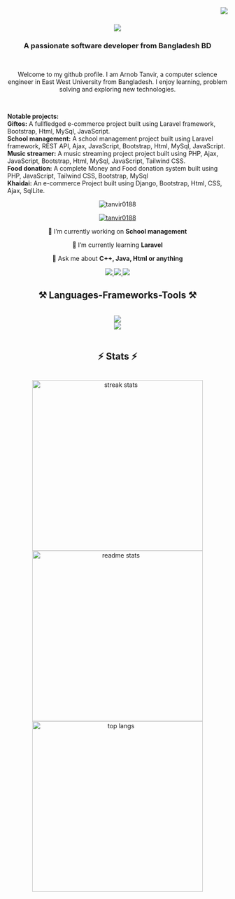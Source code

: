 <img align="right" src="https://visitor-badge.laobi.icu/badge?page_id=salesp07.salesp07" />

<h1 align="center">
    <img src="https://readme-typing-svg.herokuapp.com/?font=Righteous&size=35&center=true&vCenter=true&width=500&height=70&duration=4000&lines=Hi+There!+👋;+I'm+Arnob+Tanvir!;" />
</h1>

<h3 align="center">A passionate software developer from Bangladesh BD</h3>
</br>
<p align="center">Welcome to my github profile. I am Arnob Tanvir, a computer science engineer in East West University from Bangladesh. I enjoy learning, problem solving and exploring new technologies.</p>

<br/>

<p>
    <b>
        Notable projects: </br>
    </b>
    <b>Giftos:</b> A fullfledged e-commerce project built using Laravel framework, Bootstrap, Html, MySql, JavaScript.</br>
    <b>School management:</b> A school management project built using Laravel framework, REST API, Ajax, JavaScript, Bootstrap, Html, MySql, JavaScript.</br>
    <b>Music streamer:</b> A music streaming project project built using PHP, Ajax, JavaScript, Bootstrap, Html, MySql, JavaScript, Tailwind CSS.</br>
    <b>Food donation:</b> A complete Money and Food donation system built using PHP, JavaScript, Tailwind CSS, Bootstrap, MySql</br>
    <b>Khaidai:</b> An e-commerce Project built using Django, Bootstrap, Html, CSS, Ajax, SqlLite.</br>
</p>

<p align="center"> <img src="https://komarev.com/ghpvc/?username=tanvir0188&label=Profile%20views&color=0e75b6&style=flat" alt="tanvir0188" /> </p>

<p align="center"> <a href="https://github.com/ryo-ma/github-profile-trophy"><img src="https://github-profile-trophy.vercel.app/?username=tanvir0188" alt="tanvir0188" /></a> </p>


<div align="center">
 
 🔭 I’m currently working on **School management**
 
 🌱 I’m currently learning **Laravel**

💬 Ask me about **C++, Java, Html or anything**


 </div>
 
<div align="center"> 
  <a href="mailto:arnob0188@gmail.com" target="_blank">
    <img src="https://img.shields.io/badge/Gmail-333333?style=for-the-badge&logo=gmail&logoColor=red" />
  </a>
  <a href="https://www.linkedin.com/in/arnob-tanvir-b0122527a/" target="_blank">
    <img src="https://img.shields.io/badge/LinkedIn-0077B5?style=for-the-badge&logo=linkedin&logoColor=white"/>
  </a>
  <a href="https://tanvir0188.github.io/portfolio/" target="_blank">
     <img src="https://img.shields.io/badge/Portfolio-FF5722?style=for-the-badge&logo=todoist&logoColor=white"/>
  </a>
</div>
 
<h2 align="center">⚒️ Languages-Frameworks-Tools ⚒️</h2>
<br/>
<div align="center">
    <img src="https://skillicons.dev/icons?i=bootstrap,html,css,vscode,github,figma,tailwind,git" /> <br>
    <img src="https://skillicons.dev/icons?i=python,javascript,c,java,mysql,laravel,django," /><br>
</div>

<br/>


<h2 align="center">⚡ Stats ⚡</h2>
<br>
<div align=center>
  <img width=390 src="https://github-readme-streak-stats-salesp07.vercel.app/?user=tanvir0188&count_private=true&theme=react&border_radius=10" alt="streak stats"/> <br/>
  <img width=390 src="https://github-readme-stats-salesp07.vercel.app/api?username=tanvir0188&count_private=true&show_icons=true&theme=react&rank_icon=github&border_radius=10" alt="readme stats" />
  <br/>
  <img width=390 align="center" src="https://github-readme-stats-salesp07.vercel.app/api/top-langs/?username=tanvir0188&hide=HTML&langs_count=8&layout=compact&theme=react&border_radius=10&size_weight=0.5&count_weight=0.5&exclude_repo=github-readme-stats" alt="top langs" />
</div>



